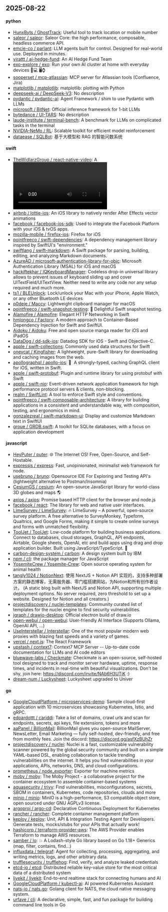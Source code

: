 ## 2025-08-22

#### python
* [HunxByts / GhostTrack](https://github.com/HunxByts/GhostTrack): Useful tool to track location or mobile number
* [saleor / saleor](https://github.com/saleor/saleor): Saleor Core: the high performance, composable, headless commerce API.
* [emcie-co / parlant](https://github.com/emcie-co/parlant): LLM agents built for control. Designed for real-world use. Deployed in minutes.
* [virattt / ai-hedge-fund](https://github.com/virattt/ai-hedge-fund): An AI Hedge Fund Team
* [exo-explore / exo](https://github.com/exo-explore/exo): Run your own AI cluster at home with everyday devices 📱💻 🖥️⌚
* [sooperset / mcp-atlassian](https://github.com/sooperset/mcp-atlassian): MCP server for Atlassian tools (Confluence, Jira)
* [matplotlib / matplotlib](https://github.com/matplotlib/matplotlib): matplotlib: plotting with Python
* [deepseek-ai / DeepSeek-V3](https://github.com/deepseek-ai/DeepSeek-V3): No description
* [pydantic / pydantic-ai](https://github.com/pydantic/pydantic-ai): Agent Framework / shim to use Pydantic with LLMs
* [microsoft / BitNet](https://github.com/microsoft/BitNet): Official inference framework for 1-bit LLMs
* [bytedance / UI-TARS](https://github.com/bytedance/UI-TARS): No description
* [laude-institute / terminal-bench](https://github.com/laude-institute/terminal-bench): A benchmark for LLMs on complicated tasks in the terminal
* [NVIDIA-NeMo / RL](https://github.com/NVIDIA-NeMo/RL): Scalable toolkit for efficient model reinforcement
* [dataease / SQLBot](https://github.com/dataease/SQLBot): 基于大模型和 RAG 的智能问数系统

#### swift
* [TheWidlarzGroup / react-native-video](https://github.com/TheWidlarzGroup/react-native-video): A <Video /> component for react-native
* [airbnb / lottie-ios](https://github.com/airbnb/lottie-ios): An iOS library to natively render After Effects vector animations
* [facebook / facebook-ios-sdk](https://github.com/facebook/facebook-ios-sdk): Used to integrate the Facebook Platform with your iOS & tvOS apps.
* [mozilla-mobile / firefox-ios](https://github.com/mozilla-mobile/firefox-ios): Firefox for iOS
* [pointfreeco / swift-dependencies](https://github.com/pointfreeco/swift-dependencies): A dependency management library inspired by SwiftUI's "environment."
* [swiftlang / swift-markdown](https://github.com/swiftlang/swift-markdown): A Swift package for parsing, building, editing, and analyzing Markdown documents.
* [AzureAD / microsoft-authentication-library-for-objc](https://github.com/AzureAD/microsoft-authentication-library-for-objc): Microsoft Authentication Library (MSAL) for iOS and macOS
* [hackiftekhar / IQKeyboardManager](https://github.com/hackiftekhar/IQKeyboardManager): Codeless drop-in universal library allows to prevent issues of keyboard sliding up and cover UITextField/UITextView. Neither need to write any code nor any setup required and much more.
* [ts1 / BLEUnlock](https://github.com/ts1/BLEUnlock): Lock/unlock your Mac with your iPhone, Apple Watch, or any other Bluetooth LE devices
* [p0deje / Maccy](https://github.com/p0deje/Maccy): Lightweight clipboard manager for macOS
* [pointfreeco / swift-snapshot-testing](https://github.com/pointfreeco/swift-snapshot-testing): 📸 Delightful Swift snapshot testing.
* [Alamofire / Alamofire](https://github.com/Alamofire/Alamofire): Elegant HTTP Networking in Swift
* [hmlongco / Factory](https://github.com/hmlongco/Factory): A modern approach to Container-Based Dependency Injection for Swift and SwiftUI.
* [Aidoku / Aidoku](https://github.com/Aidoku/Aidoku): Free and open source manga reader for iOS and iPadOS
* [DataDog / dd-sdk-ios](https://github.com/DataDog/dd-sdk-ios): Datadog SDK for iOS - Swift and Objective-C.
* [apple / swift-collections](https://github.com/apple/swift-collections): Commonly used data structures for Swift
* [onevcat / Kingfisher](https://github.com/onevcat/Kingfisher): A lightweight, pure-Swift library for downloading and caching images from the web.
* [apollographql / apollo-ios](https://github.com/apollographql/apollo-ios): 📱  A strongly-typed, caching GraphQL client for iOS, written in Swift.
* [apple / swift-protobuf](https://github.com/apple/swift-protobuf): Plugin and runtime library for using protobuf with Swift
* [apple / swift-nio](https://github.com/apple/swift-nio): Event-driven network application framework for high performance protocol servers & clients, non-blocking.
* [realm / SwiftLint](https://github.com/realm/SwiftLint): A tool to enforce Swift style and conventions.
* [pointfreeco / swift-composable-architecture](https://github.com/pointfreeco/swift-composable-architecture): A library for building applications in a consistent and understandable way, with composition, testing, and ergonomics in mind.
* [gonzalezreal / swift-markdown-ui](https://github.com/gonzalezreal/swift-markdown-ui): Display and customize Markdown text in SwiftUI
* [groue / GRDB.swift](https://github.com/groue/GRDB.swift): A toolkit for SQLite databases, with a focus on application development

#### javascript
* [HeyPuter / puter](https://github.com/HeyPuter/puter): 🌐 The Internet OS! Free, Open-Source, and Self-Hostable.
* [expressjs / express](https://github.com/expressjs/express): Fast, unopinionated, minimalist web framework for node.
* [usebruno / bruno](https://github.com/usebruno/bruno): Opensource IDE For Exploring and Testing API's (lightweight alternative to Postman/Insomnia)
* [CesiumGS / cesium](https://github.com/CesiumGS/cesium): An open-source JavaScript library for world-class 3D globes and maps 🌎
* [axios / axios](https://github.com/axios/axios): Promise based HTTP client for the browser and node.js
* [facebook / react](https://github.com/facebook/react): The library for web and native user interfaces.
* [LimeSurvey / LimeSurvey](https://github.com/LimeSurvey/LimeSurvey): 🔥 LimeSurvey – A powerful, open-source survey platform. A free alternative to SurveyMonkey, Typeform, Qualtrics, and Google Forms, making it simple to create online surveys and forms with unmatched flexibility.
* [ToolJet / ToolJet](https://github.com/ToolJet/ToolJet): Low-code platform for building business applications. Connect to databases, cloud storages, GraphQL, API endpoints, Airtable, Google sheets, OpenAI, etc and build apps using drag and drop application builder. Built using JavaScript/TypeScript. 🚀
* [carbon-design-system / carbon](https://github.com/carbon-design-system/carbon): A design system built by IBM
* [npm / cli](https://github.com/npm/cli): the package manager for JavaScript
* [YosemiteCrew / Yosemite-Crew](https://github.com/YosemiteCrew/Yosemite-Crew): Open source operating system for animal health
* [tangly1024 / NotionNext](https://github.com/tangly1024/NotionNext): 使用 NextJS + Notion API 实现的，支持多种部署方案的静态博客，无需服务器、零门槛搭建网站，为Notion和所有创作者设计。 (A static blog built with NextJS and Notion API, supporting multiple deployment options. No server required, zero threshold to set up a website. Designed for Notion and all creators.)
* [projectdiscovery / nuclei-templates](https://github.com/projectdiscovery/nuclei-templates): Community curated list of templates for the nuclei engine to find security vulnerabilities.
* [jgraph / drawio-desktop](https://github.com/jgraph/drawio-desktop): Official electron build of draw.io
* [open-webui / open-webui](https://github.com/open-webui/open-webui): User-friendly AI Interface (Supports Ollama, OpenAI API, ...)
* [UseInterstellar / Interstellar](https://github.com/UseInterstellar/Interstellar): One of the most popular modern web proxies with blazing fast speeds and a variety of games.
* [vercel / next.js](https://github.com/vercel/next.js): The React Framework
* [upstash / context7](https://github.com/upstash/context7): Context7 MCP Server -- Up-to-date code documentation for LLMs and AI code editors
* [bluewave-labs / Checkmate](https://github.com/bluewave-labs/Checkmate): Checkmate is an open-source, self-hosted tool designed to track and monitor server hardware, uptime, response times, and incidents in real-time with beautiful visualizations. Don't be shy, join here: https://discord.com/invite/NAb6H3UTjK :)
* [dream-num / Luckysheet](https://github.com/dream-num/Luckysheet): Luckysheet upgraded to Univer

#### go
* [GoogleCloudPlatform / microservices-demo](https://github.com/GoogleCloudPlatform/microservices-demo): Sample cloud-first application with 10 microservices showcasing Kubernetes, Istio, and gRPC.
* [edoardottt / cariddi](https://github.com/edoardottt/cariddi): Take a list of domains, crawl urls and scan for endpoints, secrets, api keys, file extensions, tokens and more
* [aaPanel / BillionMail](https://github.com/aaPanel/BillionMail): BillionMail gives you open-source MailServer, NewsLetter, Email Marketing — fully self-hosted, dev-friendly, and free from monthly fees. Join the discord: https://discord.gg/asfXzBUhZr
* [projectdiscovery / nuclei](https://github.com/projectdiscovery/nuclei): Nuclei is a fast, customizable vulnerability scanner powered by the global security community and built on a simple YAML-based DSL, enabling collaboration to tackle trending vulnerabilities on the internet. It helps you find vulnerabilities in your applications, APIs, networks, DNS, and cloud configurations.
* [prometheus / node_exporter](https://github.com/prometheus/node_exporter): Exporter for machine metrics
* [moby / moby](https://github.com/moby/moby): The Moby Project - a collaborative project for the container ecosystem to assemble container-based systems
* [aquasecurity / trivy](https://github.com/aquasecurity/trivy): Find vulnerabilities, misconfigurations, secrets, SBOM in containers, Kubernetes, code repositories, clouds and more
* [minio / minio](https://github.com/minio/minio): MinIO is a high-performance, S3 compatible object store, open sourced under GNU AGPLv3 license.
* [argoproj / argo-cd](https://github.com/argoproj/argo-cd): Declarative Continuous Deployment for Kubernetes
* [rancher / rancher](https://github.com/rancher/rancher): Complete container management platform
* [keploy / keploy](https://github.com/keploy/keploy): Unit, API & Integration Testing Agent for Developers. Generate tests, mocks/stubs for your APIs that actually work!
* [hashicorp / terraform-provider-aws](https://github.com/hashicorp/terraform-provider-aws): The AWS Provider enables Terraform to manage AWS resources.
* [samber / lo](https://github.com/samber/lo): 💥 A Lodash-style Go library based on Go 1.18+ Generics (map, filter, contains, find...)
* [influxdata / telegraf](https://github.com/influxdata/telegraf): Agent for collecting, processing, aggregating, and writing metrics, logs, and other arbitrary data.
* [trufflesecurity / trufflehog](https://github.com/trufflesecurity/trufflehog): Find, verify, and analyze leaked credentials
* [etcd-io / etcd](https://github.com/etcd-io/etcd): Distributed reliable key-value store for the most critical data of a distributed system
* [livekit / livekit](https://github.com/livekit/livekit): End-to-end realtime stack for connecting humans and AI
* [GoogleCloudPlatform / kubectl-ai](https://github.com/GoogleCloudPlatform/kubectl-ai): AI powered Kubernetes Assistant
* [nats-io / nats.go](https://github.com/nats-io/nats.go): Golang client for NATS, the cloud native messaging system.
* [urfave / cli](https://github.com/urfave/cli): A declarative, simple, fast, and fun package for building command line tools in Go
